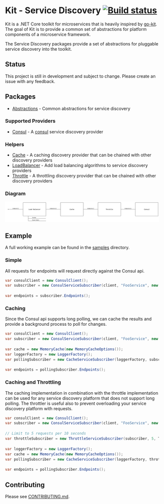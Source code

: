 # Kit - Service Discovery [![Build status](https://ci.appveyor.com/api/projects/status/76paor2p95qipdtr/branch/master?svg=true)](https://ci.appveyor.com/project/chatham/kit-servicediscovery/branch/master)

Kit is a .NET Core toolkit for microservices that is heavily inspired by [go-kit](https://gokit.io/). The goal of Kit is to provide a common set of abstractions for platform components of a microservice framework.

The Service Discovery packages provide a set of abstractions for pluggable service discovery into the toolkit.

## Status

This project is still in development and subject to change.  Please create an issue with any feedback.

## Packages

* [Abstractions](src/Chatham.Kit.ServiceDiscovery.Abstractions) - Common abstractions for service discovery

### Supported Providers
* [Consul](src/Chatham.Kit.ServiceDiscovery.Consul) - A [consul](https://www.consul.io/) service discovery provider

### Helpers
* [Cache](src/Chatham.Kit.ServiceDiscovery.Cache) - A caching discovery provider that can be chained with other discovery providers
* [LoadBalancer](src/Chatham.Kit.ServiceDiscovery.LoadBalancer) - Add load balancing algorithms to service discovery providers
* [Throttle](src/Chatham.Kit.ServiceDiscovery.Throttle) - A throttling discovery provider that can be chained with other discovery providers

### Diagram

![Kit Service Discovery Diagram](docs/kit-service-discovery-diagram.png)

## Example

A full working example can be found in the [samples](samples/) directory.  

### Simple
All requests for endpoints will request directly against the Consul api.

```csharp
var consulClient = new ConsulClient();
var subscriber = new ConsulServiceSubscriber(client, "FooService", new List<string>(), true, false);

var endpoints = subscriber.Endpoints();
```

### Caching
Since the Consul api supports long polling, we can cache the results and provide a background process to poll for changes.

```csharp
var consulClient = new ConsulClient();
var subscriber = new ConsulServiceSubscriber(client, "FooService", new List<string>(), true, true);

var cache = new MemoryCache(new MemoryCacheOptions());
var loggerFactory = new LoggerFactory();
var pollingSubscriber = new CacheServiceSubscriber(loggerFactory, subscriber, cache);

var endpoints = pollingSubscriber.Endpoints();
```

### Caching and Throttling
The caching implementation in combination with the throttle implementation can be used for any service discovery platform that does not support long polling.  The throttler is useful also to prevent overloading your service discovery platform with requests.

```csharp
var consulClient = new ConsulClient();
var subscriber = new ConsulServiceSubscriber(client, "FooService", new List<string>(), true, true);

// Limit to 5 requests per 10 seconds
var throttleSubscriber = new ThrottleServiceSubscriber(subscriber, 5, TimeSpan.FromSeconds(10))

var loggerFactory = new LoggerFactory();
var cache = new MemoryCache(new MemoryCacheOptions());
var pollingSubscriber = new CacheServiceSubscriber(loggerFactory, throttleSubscriber, cache);

var endpoints = pollingSubscriber.Endpoints();
```

## Contributing

Please see [CONTRIBUTING.md](/CONTRIBUTING.md).
